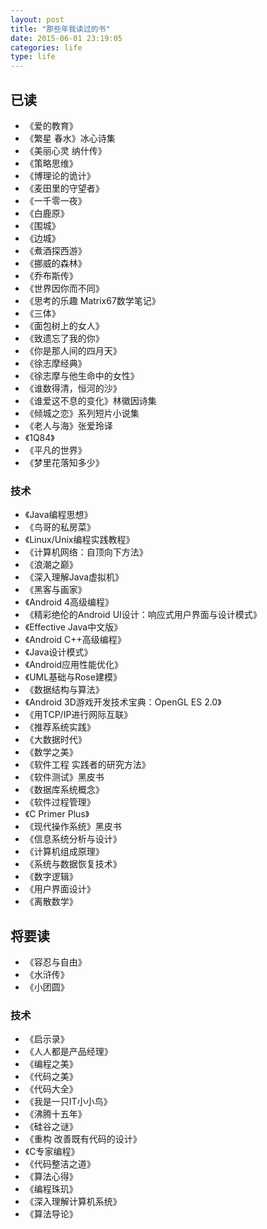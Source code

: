 ```yaml
---
layout: post
title: "那些年我读过的书"
date: 2015-06-01 23:19:05
categories: life
type: life
---
```


## 已读

- 《爱的教育》
- 《繁星 春水》冰心诗集
- 《美丽心灵 纳什传》
- 《策略思维》
- 《博理论的诡计》
- 《麦田里的守望者》
- 《一千零一夜》
- 《白鹿原》
- 《围城》
- 《边城》
- 《煮酒探西游》
- 《挪威的森林》
- 《乔布斯传》
- 《世界因你而不同》
- 《思考的乐趣 Matrix67数学笔记》
- 《三体》
- 《面包树上的女人》
- 《致遗忘了我的你》
- 《你是那人间的四月天》
- 《徐志摩经典》
- 《徐志摩与他生命中的女性》
- 《谁数得清，恒河的沙》
- 《谁爱这不息的变化》林徽因诗集
- 《倾城之恋》系列短片小说集
- 《老人与海》张爱玲译
- 《1Q84》
- 《平凡的世界》
- 《梦里花落知多少》


### 技术

- 《Java编程思想》
- 《鸟哥的私房菜》
- 《Linux/Unix编程实践教程》
- 《计算机网络：自顶向下方法》
- 《浪潮之巅》
- 《深入理解Java虚拟机》
- 《黑客与画家》
- 《Android 4高级编程》
- 《精彩绝伦的Android UI设计：响应式用户界面与设计模式》
- 《Effective Java中文版》
- 《Android C++高级编程》
- 《Java设计模式》
- 《Android应用性能优化》
- 《UML基础与Rose建模》
- 《数据结构与算法》
- 《Android 3D游戏开发技术宝典：OpenGL ES 2.0》
- 《用TCP/IP进行网际互联》
- 《推荐系统实践》
- 《大数据时代》
- 《数学之美》
- 《软件工程 实践者的研究方法》
- 《软件测试》黑皮书
- 《数据库系统概念》
- 《软件过程管理》
- 《C Primer Plus》
- 《现代操作系统》黑皮书
- 《信息系统分析与设计》
- 《计算机组成原理》
- 《系统与数据恢复技术》
- 《数字逻辑》
- 《用户界面设计》
- 《离散数学》


## 将要读

- 《容忍与自由》
- 《水浒传》
- 《小团圆》

### 技术

- 《启示录》
- 《人人都是产品经理》
- 《编程之美》
- 《代码之美》
- 《代码大全》
- 《我是一只IT小小鸟》
- 《沸腾十五年》
- 《硅谷之谜》
- 《重构 改善既有代码的设计》
- 《C专家编程》
- 《代码整洁之道》
- 《算法心得》
- 《编程珠玑》
- 《深入理解计算机系统》
- 《算法导论》